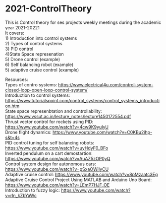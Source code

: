 # 2021-ControlTheory
This is Control theory for ses projects weekly meetings during the academic year 2021-20221  
It covers:   
           1) Introduction into control systems  
           2) Types of control systems  
           3) PID control  
           4)State Space represenation   
           5) Drone control (example)  
           6) Self balancing robot (example)  
           5) adaptive cruise control (example)  
          
 Resources:  
           Types of contro systems: https://www.electrical4u.com/control-system-closed-loop-open-loop-control-system/  
           Introduction to control systems: https://www.tutorialspoint.com/control_systems/control_systems_introduction.htm  
           State space represenbtation and controllability: https://www.vssut.ac.in/lecture_notes/lecture1450172554.pdf  
           Thrust vector control for rockets using PID: https://www.youtube.com/watch?v=4cw9K9yuIyU  
           Drone flight dynamics: https://www.youtube.com/watch?v=C0KBu2ihp-s&t=4s  
           PID control tuning for self balancing robots: https://www.youtube.com/watch?v=uyHdyF0_BFo  
           Inverted pendulum on a cart demostartion: https://www.youtube.com/watch?v=AuAZ5zOP0yQ  
           Control system design for autonomous cars: https://www.youtube.com/watch?v=pSxaOWiIyCU  
           Adaptive cruise control: https://www.youtube.com/watch?v=8pMzaatc3Eg    
           Adaptive Cruise Control Project Using MATLAB and Arduino Uno Board: https://www.youtube.com/watch?v=LEmP7HJF_OE  
           Introduction to fuzzy logic: https://www.youtube.com/watch?v=rln_kZbYaWc    
